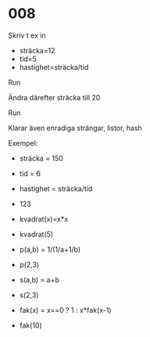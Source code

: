 # 008

Skriv t ex in 

* sträcka=12
* tid=5
* hastighet=sträcka/tid

Run

Ändra därefter sträcka till 20

Run

Klarar även enradiga strängar, listor, hash

Exempel:

* sträcka = 150
* tid = 6
* hastighet = sträcka/tid
* 123 

* kvadrat(x)=x*x
* kvadrat(5)

* p(a,b) = 1/(1/a+1/b)
* p(2,3)

* s(a,b) = a+b
* s(2,3)

* fak(x) = x==0 ? 1 : x*fak(x-1)
* fak(10)
